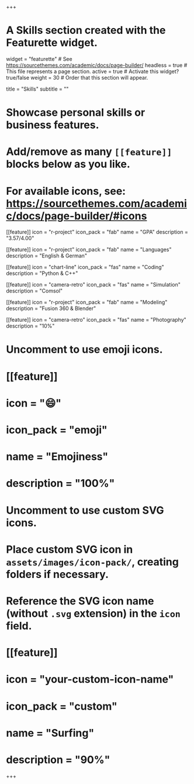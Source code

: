 +++
# A Skills section created with the Featurette widget.
widget = "featurette"  # See https://sourcethemes.com/academic/docs/page-builder/
headless = true  # This file represents a page section.
active = true  # Activate this widget? true/false
weight = 30  # Order that this section will appear.

title = "Skills"
subtitle = ""

# Showcase personal skills or business features.
# 
# Add/remove as many `[[feature]]` blocks below as you like.
# 
# For available icons, see: https://sourcethemes.com/academic/docs/page-builder/#icons

[[feature]]
  icon = "r-project"
  icon_pack = "fab"
  name = "GPA"
  description = "3.57/4.00"

[[feature]]
  icon = "r-project"
  icon_pack = "fab"
  name = "Languages"
  description = "English & German"
  
[[feature]]
  icon = "chart-line"
  icon_pack = "fas"
  name = "Coding"
  description = "Python & C++"  
  
[[feature]]
  icon = "camera-retro"
  icon_pack = "fas"
  name = "Simulation"
  description = "Comsol"

[[feature]]
  icon = "r-project"
  icon_pack = "fab"
  name = "Modeling"
  description = "Fusion 360 & Blender"

[[feature]]
  icon = "camera-retro"
  icon_pack = "fas"
  name = "Photography"
  description = "10%"

# Uncomment to use emoji icons.
# [[feature]]
#  icon = ":smile:"
#  icon_pack = "emoji"
#  name = "Emojiness"
#  description = "100%"  

# Uncomment to use custom SVG icons.
# Place custom SVG icon in `assets/images/icon-pack/`, creating folders if necessary.
# Reference the SVG icon name (without `.svg` extension) in the `icon` field.
# [[feature]]
#  icon = "your-custom-icon-name"
#  icon_pack = "custom"
#  name = "Surfing"
#  description = "90%"

+++
